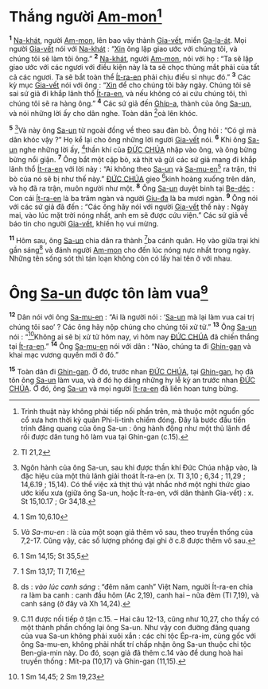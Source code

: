 # Thắng người [Am-mon]()[^1-0a828186-15b4-470d-a2a8-baccc32077d4]
<sup><b>1</b></sup> [Na-khát](), người [Am-mon](), lên bao vây thành [Gia-vết](), miền [Ga-la-át](). Mọi người [Gia-vết]() nói với [Na-khát]() : “[Xin]() ông lập giao ước với chúng tôi, và chúng tôi sẽ làm tôi ông.” <sup><b>2</b></sup> [Na-khát](), người [Am-mon](), nói với họ : “Ta sẽ lập giao ước với các ngươi với điều kiện này là ta sẽ chọc thủng mắt phải của tất cả các ngươi. Ta sẽ bắt toàn thể [Ít-ra-en]() phải chịu điều sỉ nhục đó.” <sup><b>3</b></sup> Các kỳ mục [Gia-vết]() nói với ông : “[Xin]() để cho chúng tôi bảy ngày. Chúng tôi sẽ sai sứ giả đi khắp lãnh thổ [Ít-ra-en](), và nếu không có ai cứu chúng tôi, thì chúng tôi sẽ ra hàng ông.” <sup><b>4</b></sup> Các sứ giả đến [Ghíp-a](), thành của ông [Sa-un](), và nói những lời ấy cho dân nghe. Toàn dân [^1@-0a828186-15b4-470d-a2a8-baccc32077d4]oà lên khóc.

<sup><b>5</b></sup> [^2-0a828186-15b4-470d-a2a8-baccc32077d4]Và này ông [Sa-un]() từ ngoài đồng về theo sau đàn bò. Ông hỏi : “Có gì mà dân khóc vậy ?” Họ kể lại cho ông những lời người [Gia-vết]() nói. <sup><b>6</b></sup> Khi ông [Sa-un]() nghe những lời ấy, [^2@-0a828186-15b4-470d-a2a8-baccc32077d4]thần khí của [ĐỨC CHÚA]() nhập vào ông, và ông bừng bừng nổi giận. <sup><b>7</b></sup> Ông bắt một cặp bò, xả thịt và gửi các sứ giả mang đi khắp lãnh thổ [Ít-ra-en]() với lời này : “Ai không theo [Sa-un]() và [Sa-mu-en]()[^3-0a828186-15b4-470d-a2a8-baccc32077d4] ra trận, thì bò của nó sẽ bị như thế này.” [ĐỨC CHÚA]() gieo [^3@-0a828186-15b4-470d-a2a8-baccc32077d4]kinh hoàng xuống trên dân, và họ đã ra trận, muôn người như một. <sup><b>8</b></sup> Ông [Sa-un]() duyệt binh tại [Be-déc]() : Con cái [Ít-ra-en]() là ba trăm ngàn và người [Giu-đa]() là ba mươi ngàn. <sup><b>9</b></sup> Ông nói với các sứ giả đã đến : “Các ông hãy nói với người [Gia-vết]() thế này : Ngày mai, vào lúc mặt trời nóng nhất, anh em sẽ được cứu viện.” Các sứ giả về báo tin cho người [Gia-vết](), khiến họ vui mừng.

<sup><b>11</b></sup> Hôm sau, ông [Sa-un]() chia dân ra thành [^5@-0a828186-15b4-470d-a2a8-baccc32077d4]ba cánh quân. Họ vào giữa trại khi gần sáng[^5-0a828186-15b4-470d-a2a8-baccc32077d4] và đánh người [Am-mon]() cho đến lúc nóng nực nhất trong ngày. Những tên sống sót thì tán loạn không còn có lấy hai tên ở với nhau.


# Ông [Sa-un]() được tôn làm vua[^6-0a828186-15b4-470d-a2a8-baccc32077d4]
<sup><b>12</b></sup> Dân nói với ông [Sa-mu-en]() : “Ai là người nói : ‘[Sa-un]() mà lại làm vua cai trị chúng tôi sao’ ? Các ông hãy nộp chúng cho chúng tôi xử tử.” <sup><b>13</b></sup> Ông [Sa-un]() nói : “[^6@-0a828186-15b4-470d-a2a8-baccc32077d4]Không ai sẽ bị xử tử hôm nay, vì hôm nay [ĐỨC CHÚA]() đã chiến thắng tại [Ít-ra-en]().” <sup><b>14</b></sup> Ông [Sa-mu-en]() nói với dân : “Nào, chúng ta đi [Ghin-gan]() và khai mạc vương quyền mới ở đó.”

<sup><b>15</b></sup> Toàn dân đi [Ghin-gan](). Ở đó, trước nhan [ĐỨC CHÚA](), tại [Ghin-gan](), họ đã tôn ông [Sa-un]() làm vua, và ở đó họ dâng những hy lễ kỳ an trước nhan [ĐỨC CHÚA](). Ở đó, ông [Sa-un]() và mọi người [Ít-ra-en]() đã liên hoan tưng bừng.

[^1-0a828186-15b4-470d-a2a8-baccc32077d4]: Trình thuật này không phải tiếp nối phần trên, mà thuộc một nguồn gốc cổ xưa hơn thời kỳ quân Phi-li-tinh chiếm đóng. Đây là bước đầu tiến trình đăng quang của ông Sa-un : ông hành động như một thủ lãnh để rồi được dân tung hô làm vua tại Ghin-gan (c.15).
[^2-0a828186-15b4-470d-a2a8-baccc32077d4]: Ngôn hành của ông Sa-un, sau khi được thần khí Đức Chúa nhập vào, là đặc hiệu của một thủ lãnh giải thoát Ít-ra-en (x. Tl 3,10 ; 6,34 ; 11,29 ; 14,6.19 ; 15,14). Có thể việc xả thịt thú vật nhắc nhớ một nghi thức giao ước kiểu xưa (giữa ông Sa-un, hoặc Ít-ra-en, với dân thành Gia-vết) : x. St 15,10.17 ; Gr 34,18.
[^3-0a828186-15b4-470d-a2a8-baccc32077d4]: *Và Sa-mu-en* : là của một soạn giả thêm vô sau, theo truyền thống của 7,2-17. Cũng vậy, các số lượng phóng đại ghi ở c.8 được thêm vô sau.
[^5-0a828186-15b4-470d-a2a8-baccc32077d4]: ds : *vào lúc canh sáng* : “đêm năm canh” Việt Nam, người Ít-ra-en chia ra làm ba canh : canh đầu hôm (Ac 2,19), canh hai – nửa đêm (Tl 7,19), và canh sáng (ở đây và Xh 14,24).
[^6-0a828186-15b4-470d-a2a8-baccc32077d4]: C.11 được nối tiếp ở tận c.15. – Hai câu 12-13, cũng như 10,27, cho thấy có một thành phần chống lại ông Sa-un. Như vậy con đường đăng quang của vua Sa-un không phải xuôi xắn : các chi tộc Ép-ra-im, cùng gốc với ông Sa-mu-en, không phải nhất trí chấp nhận ông Sa-un thuộc chi tộc Ben-gia-min này. Do đó, soạn giả đã thêm c.14 vào để dung hoà hai truyền thống : Mít-pa (10,17) và Ghin-gan (11,15).
[^1@-0a828186-15b4-470d-a2a8-baccc32077d4]: Tl 21,2
[^2@-0a828186-15b4-470d-a2a8-baccc32077d4]: 1 Sm 10,6.10
[^3@-0a828186-15b4-470d-a2a8-baccc32077d4]: 1 Sm 14,15; St 35,5
[^5@-0a828186-15b4-470d-a2a8-baccc32077d4]: 1 Sm 13,17; Tl 7,16
[^6@-0a828186-15b4-470d-a2a8-baccc32077d4]: 1 Sm 14,45; 2 Sm 19,23